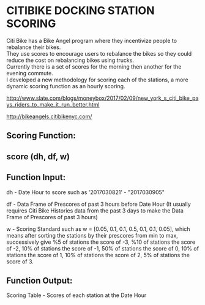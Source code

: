 # CITIBIKE DOCKING STATION SCORING

Citi Bike has a Bike Angel program where they incentivize people to rebalance their bikes. <br>They use scores to encourage users to rebalance the bikes so they could reduce the cost on rebalancing bikes using trucks.<br> Currently there is a set of scores for the morning then another for the evening commute. <br>I developed a new methodology for scoring each of the stations, a more dynamic scoring function as an hourly scoring.


http://www.slate.com/blogs/moneybox/2017/02/09/new_york_s_citi_bike_pays_riders_to_make_it_run_better.html

http://bikeangels.citibikenyc.com/


## Scoring Function:
## score (dh, df, w)

## Function Input:
dh - Date Hour to score such as '2017030821' - "2017030905"

df - Data Frame of Prescores of past 3 hours before Date Hour (It usually requires Citi Bike Histories data from the past 3 days to make the Data Frame of Prescores of past 3 hours)

 w - Scoring Standard such as w = [0.05, 0.1, 0.1, 0.5, 0.1, 0.1, 0.05], which means after sorting the stations by their prescores from min to max, successively give %5 of stations the score of -3, %10 of stations the score of -2, 10% of stations the score of -1, 50% of stations the score of 0, 10% of stations the score of 1, 10% of stations the score of 2, 5% of stations the score of 3.

## Function Output:
Scoring Table - Scores of each station at the Date Hour 
